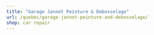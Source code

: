 ```yaml
---
title: "Garage Jannot Peinture & Debosselage"
url: /quebec/garage-jannot-peinture-and-debosselage/
shop: car repair
---
```

